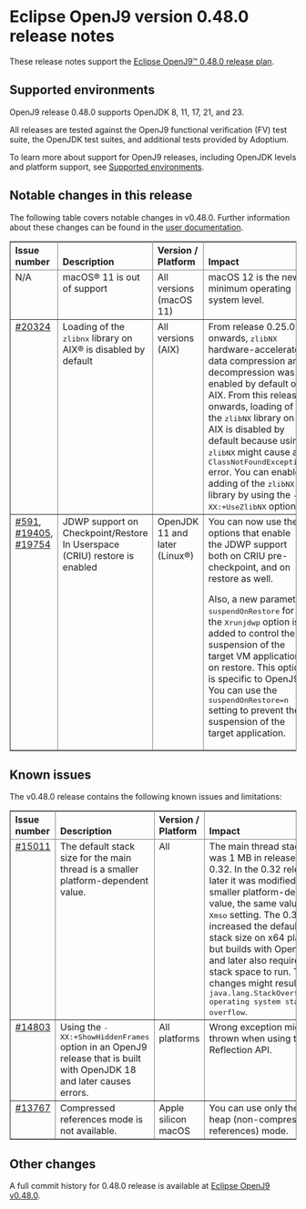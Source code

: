 <!--
* Copyright (c) 2024 IBM Corp. and others
*
* This program and the accompanying materials are made
* available under the terms of the Eclipse Public License 2.0
* which accompanies this distribution and is available at
* https://www.eclipse.org/legal/epl-2.0/ or the Apache
* License, Version 2.0 which accompanies this distribution and
* is available at https://www.apache.org/licenses/LICENSE-2.0.
*
* This Source Code may also be made available under the
* following Secondary Licenses when the conditions for such
* availability set forth in the Eclipse Public License, v. 2.0
* are satisfied: GNU General Public License, version 2 with
* the GNU Classpath Exception [1] and GNU General Public
* License, version 2 with the OpenJDK Assembly Exception [2].
*
* [1] https://www.gnu.org/software/classpath/license.html
* [2] https://openjdk.org/legal/assembly-exception.html
*
* SPDX-License-Identifier: EPL-2.0 OR Apache-2.0 OR GPL-2.0-only WITH Classpath-exception-2.0 OR GPL-2.0-only WITH OpenJDK-assembly-exception-1.0
-->

# Eclipse OpenJ9 version 0.48.0 release notes

These release notes support the [Eclipse OpenJ9&trade; 0.48.0 release plan](https://projects.eclipse.org/projects/technology.openj9/releases/0.48.0/plan).

## Supported environments

OpenJ9 release 0.48.0 supports OpenJDK 8, 11, 17, 21, and 23.

All releases are tested against the OpenJ9 functional verification (FV) test suite, the OpenJDK test suites, and additional tests provided by Adoptium.

To learn more about support for OpenJ9 releases, including OpenJDK levels and platform support, see [Supported environments](https://eclipse.org/openj9/docs/openj9_support/index.html).

## Notable changes in this release

The following table covers notable changes in v0.48.0. Further information about these changes can be found in the [user documentation](https://www.eclipse.org/openj9/docs/version0.48/).

<table cellpadding="4" cellspacing="0" summary="" width="100%" rules="all" frame="border" border="1"><thead align="left">
<tr>
<th valign="bottom">Issue number</th>
<th valign="bottom">Description</th>
<th valign="bottom">Version / Platform</th>
<th valign="bottom">Impact</th>
</tr>
</thead>
<tbody>

<tr>
<td valign="top">N/A</td>
<td valign="top">macOS&reg; 11 is out of support</td>
<td valign="top">All versions (macOS 11)</td>
<td valign="top">macOS 12 is the new minimum operating system level.</td>
</tr>

<tr>
<td valign="top"><a href="https://github.com/eclipse-openj9/openj9/issues/20324">#20324</a></td>
<td valign="top">Loading of the <tt>zlibnx</tt> library on AIX&reg; is disabled by default</td>
<td valign="top">All versions (AIX)</td>
<td valign="top">From release 0.25.0 onwards, <tt>zlibNX</tt> hardware-accelerated data compression and decompression was enabled by default on AIX. From this release onwards, loading of the <tt>zlibNX</tt> library on AIX is disabled by default because using <tt>zlibNX</tt> might cause a <tt>ClassNotFoundException</tt> error. You can enable adding of the <tt>zlibNX</tt> library by using the <tt>-XX:+UseZlibNX</tt> option.</td>
</tr>

<tr>
<td valign="top"><a href="https://github.com/ibmruntimes/openj9-openjdk-jdk/pull/591">#591</a>, <a href="https://github.com/eclipse-openj9/openj9/pull/19405">#19405</a>, <a href="https://github.com/eclipse-openj9/openj9/pull/19754">#19754</a></td>
<td valign="top">JDWP support on Checkpoint/Restore In Userspace (CRIU) restore is enabled</td>
<td valign="top">OpenJDK 11 and later (Linux&reg;)</td>
<td valign="top">You can now use the options that enable the JDWP support both on CRIU pre-checkpoint, and on restore as well.

Also, a new parameter <tt>suspendOnRestore</tt> for the <tt>Xrunjdwp</tt> option is added to control the suspension of the target VM application on restore. This option is specific to OpenJ9. You can use the <tt>suspendOnRestore=n</tt> setting to prevent the suspension of the target application.</td>
</tr>

</tbody>
</table>

## Known issues

The v0.48.0 release contains the following known issues and limitations:

<table cellpadding="4" cellspacing="0" summary="" width="100%" rules="all" frame="border" border="1">
<thead align="left">
<tr>
<th valign="bottom">Issue number</th>
<th valign="bottom">Description</th>
<th valign="bottom">Version / Platform</th>
<th valign="bottom">Impact</th>
<th valign="bottom">Workaround</th>
</tr>
</thead>

<tbody>

<tr>
<td valign="top"><a href="https://github.com/eclipse-openj9/openj9/issues/15011">#15011</a></td>
<td valign="top">The default stack size for the main thread is a smaller platform-dependent value.</td>
<td valign="top">All</td>
<td valign="top">The main thread stack size was 1 MB in releases before 0.32. In the 0.32 release and later it was modified to a smaller
platform-dependent value, the same value as the <tt>-Xmso</tt> setting. The 0.33 release increased the default <tt>-Xmso</tt> stack size
on x64 platforms, but builds with OpenJDK 17 and later also require more stack space to run. These changes might result in a
<tt>java.lang.StackOverflowError: operating system stack overflow</tt>.</td>
<td valign="top">Use <tt>-Xmso</tt> to set the default stack size. See the default value by using <tt>-verbose:sizes</tt>.</td>
</tr>

<tr>
<td valign="top"><a href="https://github.com/eclipse-openj9/openj9/issues/14803">#14803</a></td>
<td valign="top">Using the <tt>-XX:+ShowHiddenFrames</tt> option in an OpenJ9 release that is built with OpenJDK 18 and later causes errors.</td>
<td valign="top">All platforms</td>
<td valign="top">Wrong exception might be thrown when using the Reflection API.</td>
<td valign="top">Avoid using the <tt>-XX:+ShowHiddenFrames</tt> option with OpenJDK 18 and later.</td>
</tr>

<tr>
<td valign="top"><a href="https://github.com/eclipse-openj9/openj9/issues/13767">#13767</a></td>
<td valign="top">Compressed references mode is not available.</td>
<td valign="top">Apple silicon macOS</td>
<td valign="top">You can use only the large heap (non-compressed references) mode.</td>
<td valign="top">None</td>
</tr>

</tbody>
</table>

## Other changes

A full commit history for 0.48.0 release is available at [Eclipse OpenJ9 v0.48.0](https://github.com/eclipse-openj9/openj9/releases/tag/openj9-0.48.0).
